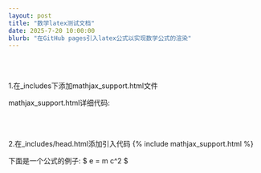 ```yaml
---
layout: post
title: "数学latex测试文档"
date: 2025-7-20 10:00:00
blurb: "在GitHub pages引入latex公式以实现数学公式的渲染"
---
```


<br />
<br />


1.在_includes下添加mathjax_support.html文件

mathjax_support.html详细代码:


<script type="text/x-mathjax-config">
  MathJax.Hub.Config({
      TeX: {
        equationNumbers: {
          autoNumber: "AMS"
        }
      },
      tex2jax: {
      inlineMath: [ ['$', '$'] ],
      displayMath: [ ['$$', '$$'], ['\\[', '\\]'] ],
      processEscapes: true,
    }
  });
  MathJax.Hub.Register.MessageHook("Math Processing Error",function (message) {
        alert("Math Processing Error: "+message[1]);
      });
  MathJax.Hub.Register.MessageHook("TeX Jax - parse error",function (message) {
        alert("Math Processing Error: "+message[1]);
      });
</script>
<script
  type="text/javascript"
  async
  src="https://cdn.mathjax.org/mathjax/latest/MathJax.js?config=TeX-MML-AM_CHTML"
></script>

<br />
<br />

2.在_includes/head.html添加引入代码
{% include mathjax_support.html %}

下面是一个公式的例子:
$ e = m c^2 $